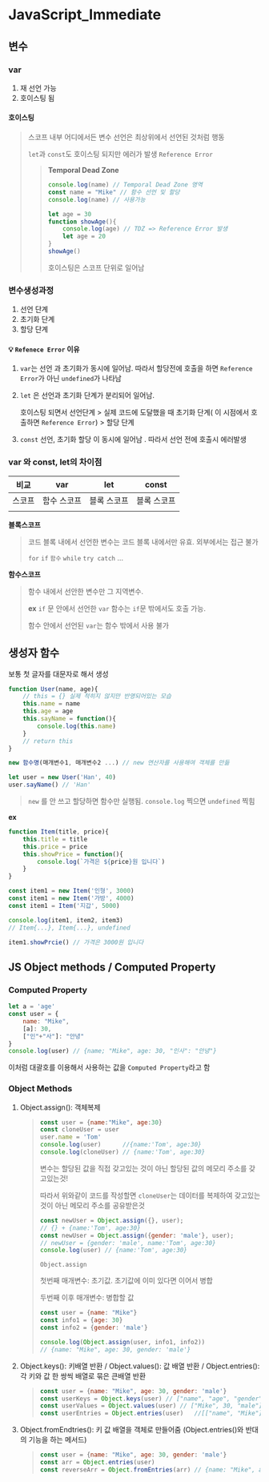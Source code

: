 # JavaScript_Immediate

## 변수

### var

1. 재 선언 가능
2. 호이스팅 됨

#### 호이스팅

> 스코프 내부 어디에서든 변수 선언은 최상위에서 선언된 것처럼 행동
>
> `let`과 `const`도 호이스팅 되지만 에러가 발생 `Reference Error`
>
> > **Temporal Dead Zone**
> >
> > ``` js
> > console.log(name) // Temporal Dead Zone 영역
> > const name = "Mike" // 함수 선언 및 할당
> > console.log(name) // 사용가능
> > ```
> >
> > 
> >
> > ``` js
> > let age = 30
> > function showAge(){
> >     console.log(age) // TDZ => Reference Error 발생
> >     let age = 20
> > }
> > showAge()
> > ```
> >
> > 호이스팅은 스코프 단위로 일어남

### 변수생성과정

1. 선언 단계
2. 초기화 단계
3. 할당 단계



#### 💡 `Refenece Error` 이유

1. `var`는 선언 과 초기화가 동시에 일어남. 따라서 할당전에 호출을 하면 `Reference Error`가 아닌 `undefined`가 나타남

2. `let` 은 선언과 초기화 단계가 분리되어 일어남.

   호이스팅 되면서 선언단계 > 실제 코드에 도달했을 때 초기화 단계( 이 시점에서 호출하면 `Reference Error`) > 할당 단계

3. `const` 선언, 초기화 할당 이 동시에 일어남 . 따라서 선언 전에 호출시 에러발생



### var 와 const, let의 차이점

| 비교   | var         | let         | const       |
| ------ | ----------- | ----------- | ----------- |
| 스코프 | 함수 스코프 | 블록 스코프 | 블록 스코프 |
|        |             |             |             |

**블록스코프**

> 코드 블록 내에서 선언한 변수는 코드 블록 내에서만 유효. 외부에서는 접근 불가
>
> `for` `if` `함수` `while` `try catch` ...

**함수스코프**

> 함수 내에서 선안한 변수만 그 지역변수.
>
> **ex** `if` 문 안에서 선언한 `var` 함수는 `if`문 밖에서도 호출 가능.
>
> 함수 안에서 선언된 `var`는 함수 밖에서 사용 불가



## 생성자 함수

보통 첫 글자를 대문자로 해서 생성

 ``` js
 function User(name, age){
     // this = {} 실제 적히지 않지만 반영되어있는 모습
     this.name = name
     this.age = age
     this.sayName = function(){
         console.log(this.name)
     }
     // return this	
 }
 
 new 함수명(매개변수1, 매개변수2 ...) // new 연산자를 사용해여 객체를 만듦
 
 let user = new User('Han', 40)
 user.sayName() // 'Han'
 ```

> `new` 를 안 쓰고 할당하면 함수만 실행됨. `console.log` 찍으면 `undefined` 찍힘

**ex**

``` js
function Item(title, price){
    this.title = title
    this.price = price
    this.showPrice = function(){
        console.log(`가격은 ${price}원 입니다`)
    }
}

const item1 = new Item('인형', 3000)
const item1 = new Item('가방', 4000)
const item1 = Item('지갑', 5000)

console.log(item1, item2, item3)
// Item{...}, Item{...}, undefined

item1.showPrcie() // 가격은 3000원 입니다
```

 

## JS Object methods / Computed Property

### Computed Property

``` js
let a = 'age'
const user = {
    name: "Mike",
    [a]: 30,
    ["인"+"사"]: "안녕"
}
console.log(user) // {name; "Mike", age: 30, "인사": "안녕"}

```

이처럼 대괄호를 이용해서 사용하는 값을 `Computed Property`라고 함



### Object Methods

1. Object.assign(): 객체복제

   > ```js
   > const user = {name:"Mike", age:30}
   > const cloneUser = user
   > user.name = 'Tom'
   > console.log(user)	    //{name:'Tom', age:30}
   > console.log(cloneUser)	// {name:'Tom', age:30}
   > ```
   >
   > 변수는 할당된 값을 직접 갖고있는 것이 아닌 할당된 값의 메모리 주소를 갖고있는것!
   >
   > 따라서 위와같이 코드를 작성할면 `cloneUser`는 데이터를 복제하여 갖고있는 것이 아닌 메모리 주소를 공유받은것
   > 
   >
   > ``` js
   > const newUser = Object.assign({}, user);
   > // {} + {name:'Tom', age:30}
   > const newUser = Object.assign({gender: 'male'}, user);
   > // newUser = {gender: 'male', name:'Tom', age:30}
   > console.log(user) // {name:'Tom', age:30}
   > ```
   >
   > `Object.assign` 
   >
   > 첫번째 매개변수: 초기값. 초기값에 이미 있다면 이어서 병합 
   >
   > 두번째 이후 매개변수: 병합할 값
   >
   > ``` js
   > const user = {name: "Mike"}
   > const info1 = {age: 30}
   > const info2 = {gender: 'male'}
   > 
   > console.log(Object.assign(user, info1, info2))
   > // {name: "Mike", age: 30, gender: 'male'}
   > ```

2. Object.keys(): 키배열 반환 / Object.values(): 값 배열 반환 / Object.entries(): 각 키와 값 한 쌍씩 배열로 묶은 큰배열 반환

   > ``` js
   > const user = {name: "Mike", age: 30, gender: 'male'}
   > const userKeys = Object.keys(user)	// ["name", "age", "gender"]
   > const userValues = Object.values(user)	// ["Mike", 30, "male"]
   > const userEntries = Object.entries(user)	//[["name", "Mike"], ["age", 30], ["gender", "male"]]
   > ```

3. Object.fromEndtries(): 키 값 배열을 객체로 만들어줌 (Object.entries()와 반대의 기능을 하는 메서드)

   > ``` js
   > const user = {name: "Mike", age: 30, gender: 'male'}
   > const arr = Object.entries(user)
   > const reverseArr = Object.fromEntries(arr)	// {name: "Mike", age: 30, gender: 'male'}
   > ```

   













